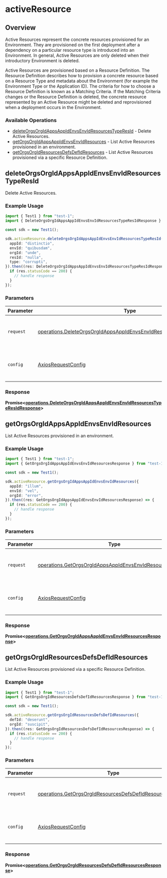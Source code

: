 # activeResource

## Overview

Active Resources represent the concrete resources provisioned for an Environment. They are provisioned on the first deployment after a dependency on a particular resource type is introduced into an Environment. In general, Active Resources are only deleted when their introductory Environment is deleted.

Active Resources are provisioned based on a Resource Definition. The Resource Definition describes how to provision a concrete resource based on a Resource Type and metadata about the Environment (for example the Environment Type or the Application ID). The criteria for how to choose a Resource Definition is known as a Matching Criteria. If the Matching Criteria changes or the Resource Definition is deleted, the concrete resource represented by an Active Resource might be deleted and reprovisioned when a deployment occurs in the Environment.
<SchemaDefinition schemaRef="#/components/schemas/ActiveResourceRequest" />


### Available Operations

* [deleteOrgsOrgIdAppsAppIdEnvsEnvIdResourcesTypeResId](#deleteorgsorgidappsappidenvsenvidresourcestyperesid) - Delete Active Resources.
* [getOrgsOrgIdAppsAppIdEnvsEnvIdResources](#getorgsorgidappsappidenvsenvidresources) - List Active Resources provisioned in an environment.
* [getOrgsOrgIdResourcesDefsDefIdResources](#getorgsorgidresourcesdefsdefidresources) - List Active Resources provisioned via a specific Resource Definition.

## deleteOrgsOrgIdAppsAppIdEnvsEnvIdResourcesTypeResId

Delete Active Resources.

### Example Usage

```typescript
import { Test1 } from "test-1";
import { DeleteOrgsOrgIdAppsAppIdEnvsEnvIdResourcesTypeResIdResponse } from "test-1/dist/sdk/models/operations";

const sdk = new Test1();

sdk.activeResource.deleteOrgsOrgIdAppsAppIdEnvsEnvIdResourcesTypeResId({
  appId: "distinctio",
  envId: "quibusdam",
  orgId: "unde",
  resId: "nulla",
  type: "corrupti",
}).then((res: DeleteOrgsOrgIdAppsAppIdEnvsEnvIdResourcesTypeResIdResponse) => {
  if (res.statusCode == 200) {
    // handle response
  }
});
```

### Parameters

| Parameter                                                                                                                                                      | Type                                                                                                                                                           | Required                                                                                                                                                       | Description                                                                                                                                                    |
| -------------------------------------------------------------------------------------------------------------------------------------------------------------- | -------------------------------------------------------------------------------------------------------------------------------------------------------------- | -------------------------------------------------------------------------------------------------------------------------------------------------------------- | -------------------------------------------------------------------------------------------------------------------------------------------------------------- |
| `request`                                                                                                                                                      | [operations.DeleteOrgsOrgIdAppsAppIdEnvsEnvIdResourcesTypeResIdRequest](../../models/operations/deleteorgsorgidappsappidenvsenvidresourcestyperesidrequest.md) | :heavy_check_mark:                                                                                                                                             | The request object to use for the request.                                                                                                                     |
| `config`                                                                                                                                                       | [AxiosRequestConfig](https://axios-http.com/docs/req_config)                                                                                                   | :heavy_minus_sign:                                                                                                                                             | Available config options for making requests.                                                                                                                  |


### Response

**Promise<[operations.DeleteOrgsOrgIdAppsAppIdEnvsEnvIdResourcesTypeResIdResponse](../../models/operations/deleteorgsorgidappsappidenvsenvidresourcestyperesidresponse.md)>**


## getOrgsOrgIdAppsAppIdEnvsEnvIdResources

List Active Resources provisioned in an environment.

### Example Usage

```typescript
import { Test1 } from "test-1";
import { GetOrgsOrgIdAppsAppIdEnvsEnvIdResourcesResponse } from "test-1/dist/sdk/models/operations";

const sdk = new Test1();

sdk.activeResource.getOrgsOrgIdAppsAppIdEnvsEnvIdResources({
  appId: "illum",
  envId: "vel",
  orgId: "error",
}).then((res: GetOrgsOrgIdAppsAppIdEnvsEnvIdResourcesResponse) => {
  if (res.statusCode == 200) {
    // handle response
  }
});
```

### Parameters

| Parameter                                                                                                                              | Type                                                                                                                                   | Required                                                                                                                               | Description                                                                                                                            |
| -------------------------------------------------------------------------------------------------------------------------------------- | -------------------------------------------------------------------------------------------------------------------------------------- | -------------------------------------------------------------------------------------------------------------------------------------- | -------------------------------------------------------------------------------------------------------------------------------------- |
| `request`                                                                                                                              | [operations.GetOrgsOrgIdAppsAppIdEnvsEnvIdResourcesRequest](../../models/operations/getorgsorgidappsappidenvsenvidresourcesrequest.md) | :heavy_check_mark:                                                                                                                     | The request object to use for the request.                                                                                             |
| `config`                                                                                                                               | [AxiosRequestConfig](https://axios-http.com/docs/req_config)                                                                           | :heavy_minus_sign:                                                                                                                     | Available config options for making requests.                                                                                          |


### Response

**Promise<[operations.GetOrgsOrgIdAppsAppIdEnvsEnvIdResourcesResponse](../../models/operations/getorgsorgidappsappidenvsenvidresourcesresponse.md)>**


## getOrgsOrgIdResourcesDefsDefIdResources

List Active Resources provisioned via a specific Resource Definition.

### Example Usage

```typescript
import { Test1 } from "test-1";
import { GetOrgsOrgIdResourcesDefsDefIdResourcesResponse } from "test-1/dist/sdk/models/operations";

const sdk = new Test1();

sdk.activeResource.getOrgsOrgIdResourcesDefsDefIdResources({
  defId: "deserunt",
  orgId: "suscipit",
}).then((res: GetOrgsOrgIdResourcesDefsDefIdResourcesResponse) => {
  if (res.statusCode == 200) {
    // handle response
  }
});
```

### Parameters

| Parameter                                                                                                                              | Type                                                                                                                                   | Required                                                                                                                               | Description                                                                                                                            |
| -------------------------------------------------------------------------------------------------------------------------------------- | -------------------------------------------------------------------------------------------------------------------------------------- | -------------------------------------------------------------------------------------------------------------------------------------- | -------------------------------------------------------------------------------------------------------------------------------------- |
| `request`                                                                                                                              | [operations.GetOrgsOrgIdResourcesDefsDefIdResourcesRequest](../../models/operations/getorgsorgidresourcesdefsdefidresourcesrequest.md) | :heavy_check_mark:                                                                                                                     | The request object to use for the request.                                                                                             |
| `config`                                                                                                                               | [AxiosRequestConfig](https://axios-http.com/docs/req_config)                                                                           | :heavy_minus_sign:                                                                                                                     | Available config options for making requests.                                                                                          |


### Response

**Promise<[operations.GetOrgsOrgIdResourcesDefsDefIdResourcesResponse](../../models/operations/getorgsorgidresourcesdefsdefidresourcesresponse.md)>**

